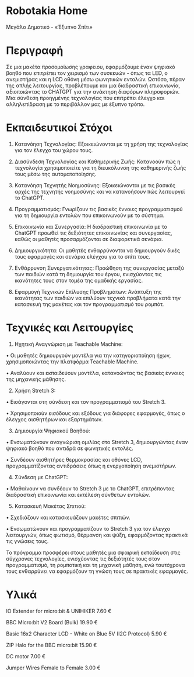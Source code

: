 # Robotakia Home
 Μεγάλο Δημοτικό - «Έξυπνο Σπίτι» 

# Περιγραφή
Σε μια μακέτα προσομοίωσης γραφειου, εφαρμόζουμε έναν ψηφιακό βοηθό που επιτρέπει τον χειρισμό των συσκευών - όπως τα LED, ο ανεμιστήρας και η LCD οθόνη μέσω φωνητικών εντολών. Ωστόσο, πέραν της απλής λειτουργίας, προβλέπουμε και μια διαδραστική επικοινωνία, αξιοποιώντας το CHATGPT για την ανάκτηση διαφόρων πληροφοριών. Μια σύνθεση προηγμένης τεχνολογίας που επιτρέπει έλεγχο και αλληλεπίδραση με το περιβάλλον μας με έξυπνο τρόπο. 

# Εκπαιδευτικοί Στόχοι
1. Κατανόηση Τεχνολογίας: Εξοικειώνονται με τη χρήση της τεχνολογίας για τον έλεγχο του χώρου τους.

2. Διασύνδεση Τεχνολογίας και Καθημερινής Ζωής: Κατανοούν πώς η τεχνολογία χρησιμοποιείτε για τη διευκόλυνση της καθημερινής ζωής τους μέσω της αυτοματοποίησης. 

3. Κατανόηση Τεχνητής Νοημοσύνης: Εξοικειώνονται με τις βασικές αρχές της τεχνητής νοημοσύνης και να κατανοήσουν πώς λειτουργεί το ChatGPT. 

4. Προγραμματισμός: Γνωρίζουν τις βασικές έννοιες προγραμματισμού για τη δημιουργία εντολών που επικοινωνούν με το σύστημα.

5. Επικοινωνία και Συνεργασία: Η διαδραστική επικοινωνία με το ChatGPT προωθεί τις δεξιότητες επικοινωνίας και συνεργασίας, καθώς οι μαθητές προσαρμόζονται σε διαφορετικά σενάρια. 

6. Δημιουργικότητα: Οι μαθητές ενθαρρύνονται να δημιουργούν δικές τους εφαρμογές και σενάρια ελέγχου για το σπίτι τους.

7. Ενθάρρυνση Συνεργατικότητας: Προώθηση της συνεργασίας μεταξύ των παιδιών κατά τη δημιουργία του έργου, ενισχύοντας τις ικανότητες τους στον τομέα της ομαδικής εργασίας.

8. Εφαρμογή Τεχνικών Επίλυσης Προβλημάτων: Ανάπτυξη της ικανότητας των παιδιών να επιλύουν τεχνικά προβλήματα κατά την κατασκευή της μακέτας και τον προγραμματισμό του ρομπότ. 

# Τεχνικές και Λειτουργίες
1.	Ηχητική Αναγνώριση με Teachable Machine:

•	Οι μαθητές δημιουργούν μοντέλα για την κατηγοριοποίηση ήχων, χρησιμοποιώντας την πλατφόρμα Teachable Machine.

•	Αναλύουν και εκπαιδεύουν μοντέλα, κατανοώντας τις βασικές έννοιες της μηχανικής μάθησης.

2.	Χρήση Stretch 3:

•	Εισάγονται στη σύνδεση και τον προγραμματισμό του Stretch 3.

•	Χρησιμοποιούν εισόδους και εξόδους για διάφορες εφαρμογές, όπως ο έλεγχος αισθητήρων και εξαρτημάτων.

3.	Δημιουργία Ψηφιακού Βοηθού:

•	Ενσωματώνουν αναγνώριση ομιλίας στο Stretch 3, δημιουργώντας έναν ψηφιακό βοηθό που αντιδρά σε φωνητικές εντολές.

•	Συνδέουν αισθητήρες θερμοκρασίας και οθόνες LCD, προγραμματίζοντας αντιδράσεις όπως η ενεργοποίηση ανεμιστήρων.

4.	Σύνδεση με ChatGPT:

•	Μαθαίνουν να συνδέουν το Stretch 3 με το ChatGPT, επιτρέποντας διαδραστική επικοινωνία και εκτέλεση σύνθετων εντολών.

5.	Κατασκευή Μακέτας Σπιτιού:

•	Σχεδιάζουν και κατασκευάζουν μακέτες σπιτιών.

•	Ενσωματώνουν και προγραμματίζουν το Stretch 3 για τον έλεγχο λειτουργιών, όπως φωτισμό, θέρμανση και ψύξη, εφαρμόζοντας πρακτικά τις γνώσεις τους.

Το πρόγραμμα προσφέρει στους μαθητές μια σφαιρική εκπαίδευση στις σύγχρονες τεχνολογίες, ενισχύοντας τις δεξιότητές τους στον προγραμματισμό, τη ρομποτική και τη μηχανική μάθηση, ενώ ταυτόχρονα τους ενθαρρύνει να εφαρμόζουν τη γνώση τους σε πρακτικές εφαρμογές.



# Υλικά 
IO Extender for micro:bit & UNIHIKER 7.60 €

BBC Micro:bit V2 Board (Bulk) 19.90 €

Basic 16x2 Character LCD - White on Blue 5V (I2C Protocol) 5.90 €

ZIP Halo for the BBC micro:bit 15.90 €

DC motor 7.00 €

Jumper Wires Female to Female 3.00 €